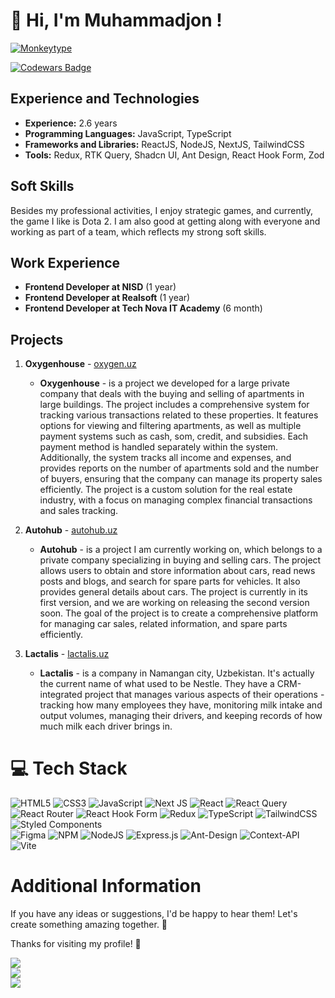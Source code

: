 # 👋 Hi, I'm Muhammadjon !

[![Monkeytype](https://img.shields.io/badge/Monkeytype-Profile-orange)](https://monkeytype.com/profile/mortaldev)

[![Codewars Badge](https://www.codewars.com/users/Mukhammedjohn/badges/large)](https://www.codewars.com/users/Mukhammedjohn)


## Experience and Technologies

- **Experience:** 2.6 years
- **Programming Languages:** JavaScript, TypeScript
- **Frameworks and Libraries:** ReactJS, NodeJS, NextJS, TailwindCSS
- **Tools:** Redux, RTK Query, Shadcn UI, Ant Design, React Hook Form, Zod

## Soft Skills

Besides my professional activities, I enjoy strategic games, and currently, the game I like is Dota 2. I am also good at getting along with everyone and working as part of a team, which reflects my strong soft skills.

## Work Experience

- **Frontend Developer at NISD** (1 year)
- **Frontend Developer at Realsoft** (1 year)
- **Frontend Developer at Tech Nova IT Academy** (6 month)
  
## Projects

1. **Oxygenhouse** - [oxygen.uz](https://oxygenhouse.uz/)
   - **Oxygenhouse** - is a project we developed for a large private company that deals with the buying and selling of apartments in large buildings. The project includes a comprehensive system for tracking various transactions related to these properties. It features options for viewing and filtering apartments, as well as multiple payment systems such as cash, som, credit, and subsidies. Each payment method is handled separately within the system. Additionally, the system tracks all income and expenses, and provides reports on the number of apartments sold and the number of buyers, ensuring that the company can manage its property sales efficiently. The project is a custom solution for the real estate industry, with a focus on managing complex financial transactions and sales tracking.

2. **Autohub** - [autohub.uz](https://goavto.uz)
   - **Autohub** - is a project I am currently working on, which belongs to a private company specializing in buying and selling cars. The project allows users to obtain and store information about cars, read news posts and blogs, and search for spare parts for vehicles. It also provides general details about cars. The project is currently in its first version, and we are working on releasing the second version soon. The goal of the project is to create a comprehensive platform for managing car sales, related information, and spare parts efficiently.

3. **Lactalis** - [lactalis.uz](https://lactalisnamanganmilkcollection.uz)
   - **Lactalis** - is a company in Namangan city, Uzbekistan. It's actually the current name of what used to be Nestle. They have a CRM-integrated project that manages various aspects of their operations - tracking how many employees they have, monitoring milk intake and output volumes, managing their drivers, and keeping records of how much milk each driver brings in.
  


# 💻 Tech Stack
![HTML5](https://img.shields.io/badge/html5-%23E34F26.svg?style=for-the-badge&logo=html5&logoColor=white)
![CSS3](https://img.shields.io/badge/css3-%231572B6.svg?style=for-the-badge&logo=css3&logoColor=white)
![JavaScript](https://img.shields.io/badge/javascript-%23323330.svg?style=for-the-badge&logo=javascript&logoColor=%23F7DF1E)
![Next JS](https://img.shields.io/badge/Next-black?style=for-the-badge&logo=next.js&logoColor=white)
![React](https://img.shields.io/badge/react-%2320232a.svg?style=for-the-badge&logo=react&logoColor=%2361DAFB)
![React Query](https://img.shields.io/badge/-React%20Query-FF4154?style=for-the-badge&logo=react%20query&logoColor=white)
![React Router](https://img.shields.io/badge/React_Router-CA4245?style=for-the-badge&logo=react-router&logoColor=white)
![React Hook Form](https://img.shields.io/badge/React%20Hook%20Form-%23EC5990.svg?style=for-the-badge&logo=reacthookform&logoColor=white)
![Redux](https://img.shields.io/badge/redux-%23593d88.svg?style=for-the-badge&logo=redux&logoColor=white)
![TypeScript](https://img.shields.io/badge/typescript-%23007ACC.svg?style=for-the-badge&logo=typescript&logoColor=white)
![TailwindCSS](https://img.shields.io/badge/tailwindcss-%2338B2AC.svg?style=for-the-badge&logo=tailwind-css&logoColor=white)
![Styled Components](https://img.shields.io/badge/styled--components-DB7093?style=for-the-badge&logo=styled-components&logoColor=white)<br/>
![Figma](https://img.shields.io/badge/figma-%23F24E1E.svg?style=for-the-badge&logo=figma&logoColor=white)
![NPM](https://img.shields.io/badge/NPM-%23CB3837.svg?style=for-the-badge&logo=npm&logoColor=white)
![NodeJS](https://img.shields.io/badge/node.js-6DA55F?style=for-the-badge&logo=node.js&logoColor=white)
![Express.js](https://img.shields.io/badge/express.js-%23404d59.svg?style=for-the-badge&logo=express&logoColor=%2361DAFB)
![Ant-Design](https://img.shields.io/badge/-AntDesign-%230170FE?style=for-the-badge&logo=ant-design&logoColor=white)
![Context-API](https://img.shields.io/badge/Context--Api-000000?style=for-the-badge&logo=react)
![Vite](https://img.shields.io/badge/vite-%23646CFF.svg?style=for-the-badge&logo=vite&logoColor=white)

# Additional Information

<p>
    If you have any ideas or suggestions, I'd be happy to hear them! Let's create something amazing together. 🚀 <br/>

Thanks for visiting my profile! 🌟
</p>

<p>
    <img src="https://github-readme-stats.vercel.app/api?username=mortalldev&rank_icon=github&include_all_commits=true&card_width=500px&hide_border=true&theme=radical&show=reviews,discussions_started,discussions_answered"><br>
    <img src="https://streak-stats.demolab.com?user=mortalldev&theme=radical&hide_border=true&card_width=500px"><br>
    <img src="https://github-readme-stats.vercel.app/api/top-langs?username=mortalldev&show_icons=true&locale=en&layout=compact&theme=radical&hide_border=true&card_width=500px"/>
</p>

<!--
![GitHub stats](https://github-readme-stats.vercel.app/api?username=mortalldev&count_private=true&show_icons=true&line_height=40&theme=holi)
![Top Langs](https://github-readme-stats.vercel.app/api/top-langs/?username=mortalldev&langs_count=5&hide=html,cmake&theme=holi) --!>

